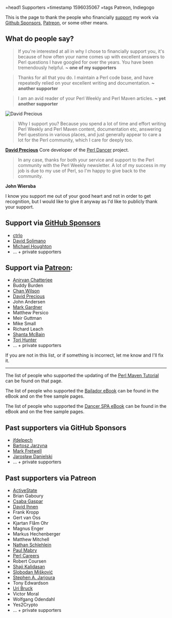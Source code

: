 =head1 Supporters
=timestamp 1596035067
=tags Patreon, Indiegogo



This is the page to thank the people who financially [support](/support) my work via
[Github Sponsors](https://github.com/sponsors/szabgab/), [Patreon](https://www.patreon.com/szabgab), or some other means.



## What do people say?

> If you're interested at all in why I chose to financially support you,
> it's because of how often your name comes up with excellent answers to
> Perl questions I have googled for over the years.
> You have been tremendously helpful.
**~ one of my supporters**

> Thanks for all that you do. I maintain a Perl code base, and have repeatedly relied on your excellent writing and documentation.
**~ another supporter**

> I am an avid reader of your Perl Weekly and Perl Maven articles.
**~ yet another supporter**

![David Precious](/img/david_precious.png)

> Why I support you? Because you spend a lot of time and effort writing Perl Weekly and Perl Maven content, documentation etc,
> answering Perl questions in various places, and just generally appear to care a lot for the Perl community, which I care for deeply too.

**[David Precious](https://www.preshweb.co.uk/about/)**
Core developer of the [Perl Dancer](https://perldancer.org/) project.


> In any case, thanks for both your service and support to the Perl community with the Perl Weekly newsletter.
> A lot of my success in my job is due to my use of Perl, so I'm happy to give back to the community.

**John Wiersba**


I know you support me out of your good heart and not in order to get recognition, but I would like to give it anyway
as I'd like to publicly thank your support.

## Support via [GitHub Sponsors]()

* [ctrlo](https://github.com/ctrlo)
* [David Solimano](https://github.com/DSolimano)
* [Michael Houghton](https://github.com/herveus)
* ... + private supporters


## Support via [Patreon](https://www.patreon.com/szabgab):

* [Anirvan Chatterjee](https://www.chatterjee.net/)
* Buddy Burden
* [Chan Wilson](https://www.linkedin.com/in/chan-wilson-b867b3/)
* [David Precious](https://www.preshweb.co.uk/about/)
* John Andersen
* [Mark Gardner](https://www.linkedin.com/in/mjgardner/)
* Matthew Persico
* Meir Guttman
* Mike Small
* Richard Leach
* [Shanta McBain](https://www.linkedin.com/in/shanta-mcbain-7b644437/)
* [Tori Hunter](https://www.linkedin.com/in/tori-hunter-00009639/)
* ... + private supporters

If you are not in this list, or if something is incorrect, let me know and I'll fix it.

----

The list of people who supported the updating of the [Perl Maven Tutorial](https://perlmaven.com/perl-tutorial) can be found on that page.

The list of people who supported the [Bailador eBook](https://leanpub.com/bailador/) can be found in the eBook and on the free sample pages.

The list of people who supported the [Dancer SPA eBook](https://leanpub.com/dancer-spa/) can be found in the eBook and on the free sample pages.

## Past supporters via GitHub Sponsors

* [jfdelpech](https://github.com/jfdelpech)
* [Bartosz Jarzyna](https://github.com/bbrtj)
* [Mark Fretwell](https://github.com/orion-markf)
* [Jarosław Danielski](https://github.com/jdanproject)
* ... + private supporters

## Past supporters via Patreon

* [ActiveState](https://www.activestate.com/)
* Brian Gaboury
* [Csaba Gaspar](https://www.linkedin.com/in/fins0ck/)
* [David Ihnen](https://www.linkedin.com/in/dihnen/)
* Frank Kropp
* Gert van Oss
* Kjartan Flåm Ohr
* Magnus Enger
* Markus Hechenberger
* Matthew Mitchell
* [Nathan Schlehlein](https://www.linkedin.com/in/n8dgr8/)
* [Paul Mabry](https://www.linkedin.com/in/pfmabry/)
* [Perl Careers](https://perl.careers/)
* Robert Coursen
* [Shaji Kalidasan](https://www.linkedin.com/in/shajiindia/)
* [Slobodan Mišković](https://www.linkedin.com/in/slobodanmiskovic/)
* [Stephen A. Jarjoura](https://www.linkedin.com/in/stephen-jarjoura-a684401/)
* Tony Edwardson
* [Uri Bruck](https://bruck.co.il/)
* Victor Moral
* Wolfgang Odendahl
* Yes2Crypto
* ... + private supporters


